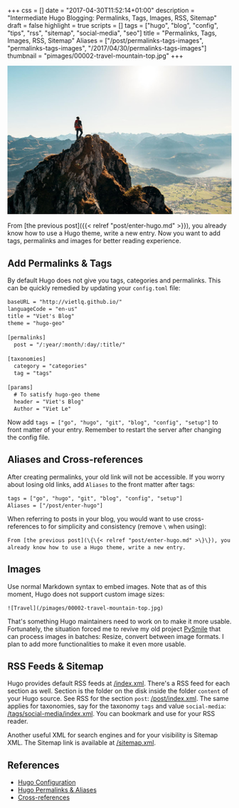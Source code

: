 +++
css = []
date = "2017-04-30T11:52:14+01:00"
description = "Intermediate Hugo Blogging: Permalinks, Tags, Images, RSS, Sitemap"
draft = false
highlight = true
scripts = []
tags = ["hugo", "blog", "config", "tips", "rss", "sitemap", "social-media", "seo"]
title = "Permalinks, Tags, Images, RSS, Sitemap"
Aliases = ["/post/permalinks-tags-images", "permalinks-tags-images", "/2017/04/30/permalinks-tags-images"]
thumbnail = "pimages/00002-travel-mountain-top.jpg"
+++

![Travel](/pimages/00002-travel-mountain-top.jpg)

From [the previous post]({{< relref "post/enter-hugo.md" >}}), you already know how to use a Hugo theme, write a new entry. Now you want to add tags, permalinks and images for better reading experience.

## Add Permalinks & Tags

By default Hugo does not give you tags, categories and permalinks. This can be quickly remedied by updating your `config.toml` file:

```
baseURL = "http://vietlq.github.io/"
languageCode = "en-us"
title = "Viet's Blog"
theme = "hugo-geo"

[permalinks]
  post = "/:year/:month/:day/:title/"

[taxonomies]
  category = "categories"
  tag = "tags"

[params]
  # To satisfy hugo-geo theme
  header = "Viet's Blog"
  Author = "Viet Le"
```

Now add `tags = ["go", "hugo", "git", "blog", "config", "setup"]` to front matter of your entry. Remember to restart the server after changing the config file.

## Aliases and Cross-references

After creating permalinks, your old link will not be accessible. If you worry about losing old links, add `Aliases` to the front matter after tags:

```
tags = ["go", "hugo", "git", "blog", "config", "setup"]
Aliases = ["/post/enter-hugo"]
```

When referring to posts in your blog, you would want to use cross-references to for simplicity and consistency (remove `\` when using):

```
From [the previous post](\{\{< relref "post/enter-hugo.md" >\}\}), you already know how to use a Hugo theme, write a new entry.
```

## Images

Use normal Markdown syntax to embed images. Note that as of this moment, Hugo does not support custom image sizes:

```
![Travel](/pimages/00002-travel-mountain-top.jpg)
```

That's something Hugo maintainers need to work on to make it more usable. Fortunately, the situation forced me to revive my old project [PySmile](https://github.com/vietlq/PySmile) that can process images in batches: Resize, convert between image formats. I plan to add more functionalities to make it even more usable.

## RSS Feeds & Sitemap

Hugo provides default RSS feeds at [/index.xml](/index.xml). There's a RSS feed for each section as well. Section is the folder on the disk inside the folder `content` of your Hugo source. See RSS for the section `post`: [/post/index.xml](/post/index.xml). The same applies for taxonomies, say for the taxonomy `tags` and value `social-media`: [/tags/social-media/index.xml](/tags/social-media/index.xml). You can bookmark and use for your RSS reader.

Another useful XML for search engines and for your visibility is Sitemap XML. The Sitemap link is available at [/sitemap.xml](/sitemap.xml).

## References

* [Hugo Configuration](https://gohugo.io/overview/configuration/)
* [Hugo Permalinks & Aliases](https://npf.io/2014/08/hugo-beyond-the-defaults/)
* [Cross-references](https://gohugo.io/extras/crossreferences/)